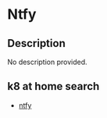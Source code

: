 # Ntfy

## Description

No description provided.

## k8 at home search

- [ntfy](https://nanne.dev/k8s-at-home-search/#/ntfy)
